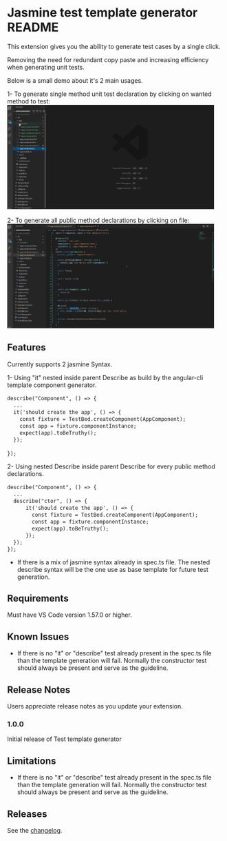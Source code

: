 
# Jasmine test template generator README

This extension gives you the ability to generate test cases by a single click.
 
Removing the need for redundant copy paste and increasing efficiency when generating unit tests.

Below is a small demo about it's 2 main usages.

1- To generate single method unit test declaration by clicking on wanted method to test:
<img src="assets/docs/SingleFunctionUnitTestGeneration.gif" width="481px">

2- To generate all public method declarations by clicking on file: 
<img src="assets/docs/FileUnitTestGeneration.gif" width="481px">

## Features

Currently supports 2 jasmine Syntax.

1- Using "it" nested inside parent Describe as build by the angular-cli template component generator.

```
describe("Component", () => {
  ...
  it('should create the app', () => {
    const fixture = TestBed.createComponent(AppComponent);
    const app = fixture.componentInstance;
    expect(app).toBeTruthy();
  });

});
```
2- Using nested Describe inside parent Describe for every public method declarations.
```
describe("Component", () => {
  ...
  describe("ctor", () => {
	  it('should create the app', () => {
	    const fixture = TestBed.createComponent(AppComponent);
	    const app = fixture.componentInstance;
	    expect(app).toBeTruthy();
	  });
  });
});
```
- If there is a mix of jasmine syntax already in spec.ts file. 
The nested describe syntax will be the one use as base template for future test generation.

## Requirements

Must have VS Code version 1.57.0 or higher.

## Known Issues

- If there is no "it" or "describe" test already present in the spec.ts file than the template generation will fail.
Normally the constructor test should always be present and serve as the guideline. 



## Release Notes

Users appreciate release notes as you update your extension.

### 1.0.0

Initial release of Test template generator 

## Limitations
- If there is no "it" or "describe" test already present in the spec.ts file than the template generation will fail. 
Normally the constructor test should always be present and serve as the guideline.


##  Releases
See the [changelog](CHANGELOG.md).